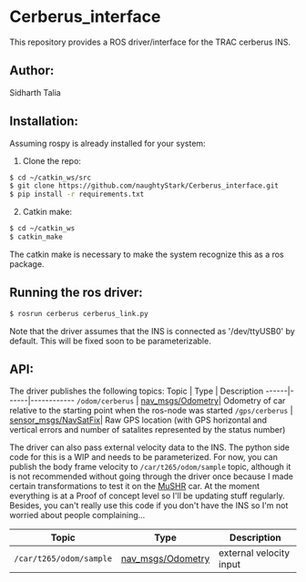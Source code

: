 # Cerberus_interface

This repository provides a ROS driver/interface for the TRAC cerberus INS.
## Author:
Sidharth Talia

## Installation:

Assuming rospy is already installed for your system:
1) Clone the repo:
``` bash
$ cd ~/catkin_ws/src
$ git clone https://github.com/naughtyStark/Cerberus_interface.git 
$ pip install -r requirements.txt
```

2) Catkin make:
``` bash
$ cd ~/catkin_ws
$ catkin_make
```

The catkin make is necessary to make the system recognize this as a ros package.

## Running the ros driver:
``` bash
$ rosrun cerberus cerberus_link.py
```

Note that the driver assumes that the INS is connected as '/dev/ttyUSB0' by default. This will be fixed soon to be parameterizable.

## API:
The driver publishes the following topics:
Topic | Type | Description
------|------|------------
`/odom/cerberus` | [nav_msgs/Odometry](http://docs.ros.org/en/noetic/api/nav_msgs/html/msg/Odometry.html)| Odometry of car relative to the starting point when the ros-node was started
`/gps/cerberus` | [sensor_msgs/NavSatFix](http://docs.ros.org/en/noetic/api/nav_msgs/html/msg/Odometry.html)| Raw GPS location (with GPS horizontal and vertical errors and number of satalites represented by the status number)

The driver can also pass external velocity data to the INS. The python side code for this is a WIP and needs to be parameterized. For now, you can publish the body frame velocity to `/car/t265/odom/sample` topic, although it is not recommended without going through the driver once because I made certain transformations to test it on the [MuSHR](https://mushr.io/) car. At the moment everything is at a Proof of concept level so I'll be updating stuff regularly. Besides, you can't really use this code if you don't have the INS so I'm not worried about people complaining...

Topic | Type | Description
------|------|------------
`/car/t265/odom/sample` | [nav_msgs/Odometry](http://docs.ros.org/en/noetic/api/nav_msgs/html/msg/Odometry.html)| external velocity input

